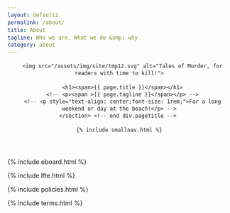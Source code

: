 ```yaml
---
layout: default2
permalink: /about/
title: About
tagline: Who we are, What we do &amp; why
category: about
---
```


<div class="{{ page.title }}">

  <header class="pagehead">
     <section class="pagetitle">
      
      <img src="/assets/img/site/tmp12.svg" alt="Tales of Murder, for readers with time to kill!">

      <h1><span>{{ page.title }}</span></h1>
      <!-- <p><span >{{ page.tagline }}</span></p> -->
      <!-- <p style="text-align: center;font-size: 1rem;">For a long weekend or day at the beach!</p> -->
    </section> <!-- end div.pagetitle --> 
    
    {% include smallnav.html %}
    
  </header>

  {% include eboard.html %}

  {% include lfte.html %}

  {% include policies.html %}

  {% include terms.html %}

  <!-- include contact.html  -->

</div>
